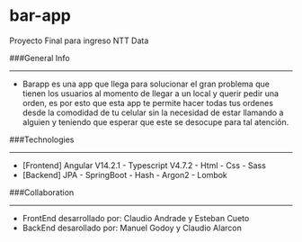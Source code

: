 # bar-app
Proyecto Final para ingreso NTT Data

###General Info
****
* Barapp es una app que llega para solucionar el gran problema que tienen los usuarios al momento de llegar a un local y querir pedir una orden, es por esto que esta app te permite hacer todas tus ordenes desde la comodidad de tu celular sin la necesidad de estar llamando a alguien y teniendo que esperar que este se desocupe para tal atención.

###Technologies
****
* [Frontend] Angular V14.2.1 - Typescript V4.7.2 - Html - Css - Sass
* [Backend] JPA - SpringBoot - Hash - Argon2 - Lombok

###Collaboration
****
* FrontEnd desarrollado por: Claudio Andrade y Esteban Cueto
* BackEnd desarollado por: Manuel Godoy y Claudio Alarcon
